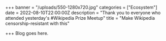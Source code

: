 +++
banner = "/uploads/550-1280x720.jpg"
categories = ["Ecosystem"]
date = 2022-08-10T22:00:00Z
description = "Thank you to everyone who attended yesterday's #Wikipedia Prize Meetup"
title = "Make Wikipedia censorship-resistant with this"

+++
Blog goes here.